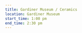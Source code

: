 ```yaml
---
title: Gardiner Museum / Ceramics
location: Gardiner Museum
start_time: 1:00 pm
end_time: 2:30 pm
---
```

